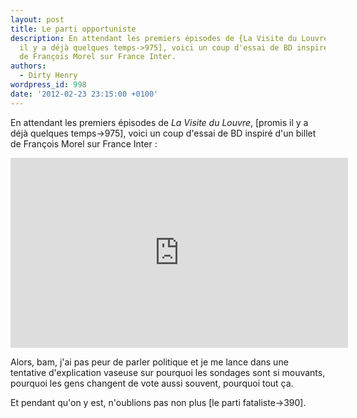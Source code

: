 ```yaml
---
layout: post
title: Le parti opportuniste
description: En attendant les premiers épisodes de {La Visite du Louvre}, [promis
  il y a déjà quelques temps->975], voici un coup d'essai de BD inspiré d'un billet
  de François Morel sur France Inter.
authors:
  - Dirty Henry
wordpress_id: 998
date: '2012-02-23 23:15:00 +0100'
---
```

En attendant les premiers épisodes de *La Visite du Louvre*, [promis il y a déjà quelques temps->975], voici un coup d'essai de BD inspiré d'un billet de François Morel sur France Inter : 

<iframe width="540" height="304" src="http://www.youtube.com/embed/PBoZBS4t9ks" frameborder="0" allowfullscreen></iframe>

Alors, bam, j'ai pas peur de parler politique et je me lance dans une tentative d'explication vaseuse sur pourquoi les sondages sont si mouvants, pourquoi les gens changent de vote aussi souvent, pourquoi tout ça.

<img509>
<img510>
<img512>

Et pendant qu'on y est, n'oublions pas non plus [le parti fataliste->390].
